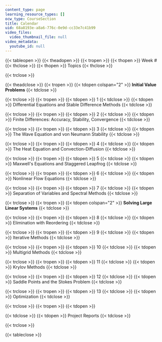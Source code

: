 ```yaml
---
content_type: page
learning_resource_types: []
ocw_type: CourseSection
title: Calendar
uid: 68a8193e-a8a6-776c-0e9d-cc33e7c41b99
video_files:
  video_thumbnail_file: null
video_metadata:
  youtube_id: null
---
```


{{< tableopen >}}
{{< theadopen >}}
{{< tropen >}}
{{< thopen >}}
Week #
{{< thclose >}}
{{< thopen >}}
Topics
{{< thclose >}}

{{< trclose >}}

{{< theadclose >}}
{{< tropen >}}
{{< tdopen colspan="2" >}}
**Initial Value Problems**
{{< tdclose >}}

{{< trclose >}}
{{< tropen >}}
{{< tdopen >}}
1
{{< tdclose >}}
{{< tdopen >}}
Differential Equations and Stable Difference Methods
{{< tdclose >}}

{{< trclose >}}
{{< tropen >}}
{{< tdopen >}}
2
{{< tdclose >}}
{{< tdopen >}}
Finite Differences: Accuracy, Stability, Convergence
{{< tdclose >}}

{{< trclose >}}
{{< tropen >}}
{{< tdopen >}}
3
{{< tdclose >}}
{{< tdopen >}}
The Wave Equation and von Neumann Stability
{{< tdclose >}}

{{< trclose >}}
{{< tropen >}}
{{< tdopen >}}
4
{{< tdclose >}}
{{< tdopen >}}
The Heat Equation and Convection-Diffusion
{{< tdclose >}}

{{< trclose >}}
{{< tropen >}}
{{< tdopen >}}
5
{{< tdclose >}}
{{< tdopen >}}
Maxwell's Equations and Staggered Leapfrog
{{< tdclose >}}

{{< trclose >}}
{{< tropen >}}
{{< tdopen >}}
6
{{< tdclose >}}
{{< tdopen >}}
Nonlinear Flow Equations
{{< tdclose >}}

{{< trclose >}}
{{< tropen >}}
{{< tdopen >}}
7
{{< tdclose >}}
{{< tdopen >}}
Separation of Variables and Spectral Methods
{{< tdclose >}}

{{< trclose >}}
{{< tropen >}}
{{< tdopen colspan="2" >}}
**Solving Large Linear Systems**
{{< tdclose >}}

{{< trclose >}}
{{< tropen >}}
{{< tdopen >}}
8
{{< tdclose >}}
{{< tdopen >}}
Elimination with Reordering
{{< tdclose >}}

{{< trclose >}}
{{< tropen >}}
{{< tdopen >}}
9
{{< tdclose >}}
{{< tdopen >}}
Iterative Methods
{{< tdclose >}}

{{< trclose >}}
{{< tropen >}}
{{< tdopen >}}
10
{{< tdclose >}}
{{< tdopen >}}
Multigrid Methods
{{< tdclose >}}

{{< trclose >}}
{{< tropen >}}
{{< tdopen >}}
11
{{< tdclose >}}
{{< tdopen >}}
Krylov Methods
{{< tdclose >}}

{{< trclose >}}
{{< tropen >}}
{{< tdopen >}}
12
{{< tdclose >}}
{{< tdopen >}}
Saddle Points and the Stokes Problem
{{< tdclose >}}

{{< trclose >}}
{{< tropen >}}
{{< tdopen >}}
13
{{< tdclose >}}
{{< tdopen >}}
Optimization
{{< tdclose >}}

{{< trclose >}}
{{< tropen >}}
{{< tdopen >}}

{{< tdclose >}}
{{< tdopen >}}
Project Reports
{{< tdclose >}}

{{< trclose >}}

{{< tableclose >}}